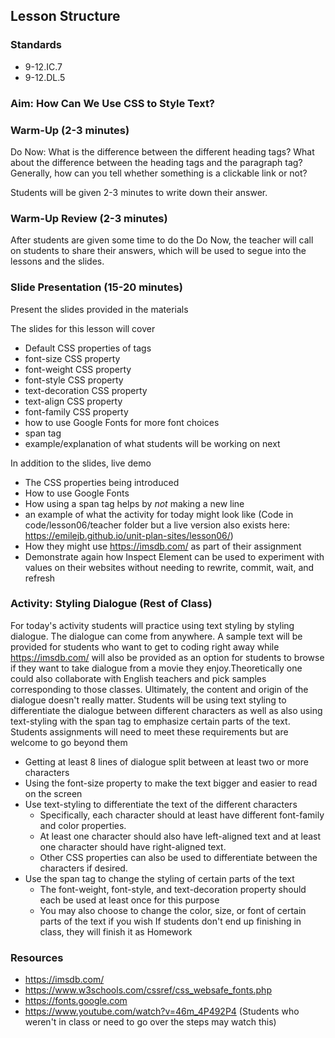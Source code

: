## Lesson Structure

### Standards
- 9-12.IC.7
- 9-12.DL.5

### Aim:  How Can We Use CSS to Style Text?

### Warm-Up (2-3 minutes)
Do Now: What is the difference between the different heading tags? What about the difference between the heading tags and the paragraph tag? Generally, how can you tell whether something is a clickable link or not?

Students will be given 2-3 minutes to write down their answer.

### Warm-Up Review (2-3 minutes)
After students are given some time to do the Do Now, the teacher will call on students to share their answers, which will be used to segue into the lessons and the slides.

### Slide Presentation (15-20 minutes)
Present the slides provided in the materials

The slides for this lesson will cover
- Default CSS properties of tags
- font-size CSS property
- font-weight CSS property
- font-style CSS property
- text-decoration CSS property
- text-align CSS property
- font-family CSS property
- how to use Google Fonts for more font choices 
- span tag
- example/explanation of what students will be working on next

In addition to the slides, live demo
- The CSS properties being introduced
- How to use Google Fonts
- How using a span tag helps by *not* making a new line
- an example of what the activity for today might look like (Code in code/lesson06/teacher folder but a live version also exists here: https://emilejb.github.io/unit-plan-sites/lesson06/)
- How they might use https://imsdb.com/ as part of their assignment
- Demonstrate again how Inspect Element can be used to experiment with values on their websites without needing to rewrite, commit, wait, and refresh

### Activity: Styling Dialogue (Rest of Class)
For today's activity students will practice using text styling by styling dialogue. The dialogue can come from anywhere. A sample text will be provided for students who want to get to coding right away while https://imsdb.com/ will also be provided as an option for students to browse if they want to take dialogue from a movie they enjoy.Theoretically one could also collaborate with English teachers and pick samples corresponding to those classes. Ultimately, the content and origin of the dialogue doesn't really matter. Students will be using text styling to differentiate the dialogue between different characters as well as also using text-styling with the span tag to emphasize certain parts of the text. Students assignments will need to meet these requirements but are welcome to go beyond them
- Getting at least 8 lines of dialogue split between at least two or more characters
- Using the font-size property to make the text bigger and easier to read on the screen
- Use text-styling to differentiate the text of the different characters
    - Specifically, each character should at least have different font-family and color properties. 
    - At least one character should also have left-aligned text and at least one character should have right-aligned text.
    - Other CSS properties can also be used to differentiate between the characters if desired.
- Use the span tag to change the styling of certain parts of the text
    - The font-weight, font-style, and text-decoration property should each be used at least once for this purpose
    - You may also choose to change the color, size, or font of certain parts of the text if you wish
If students don't end up finishing in class, they will finish it as Homework


### Resources
- https://imsdb.com/
- https://www.w3schools.com/cssref/css_websafe_fonts.php
- https://fonts.google.com
- https://www.youtube.com/watch?v=46m_4P492P4 (Students who weren't in class or need to go over the steps may watch this)